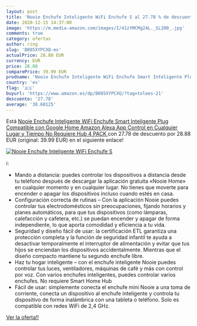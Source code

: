 ```yaml
---
layout: post
title: 'Nooie Enchufe Inteligente WiFi Enchufe S al 27.78 % de descuento'
date: 2020-12-15 14:37:08
image: 'https://m.media-amazon.com/images/I/41zYMCMg24L._SL200_.jpg'
comments: true
category: ofertas
author: ring
slug: 'B085XYPCXQ-es'
actualPrice: 28.88 EUR
currency: EUR
price: 28.88
comparePrice: 39.99 EUR
prodname: 'Nooie Enchufe Inteligente WiFi Enchufe Smart Inteligente Plug Compatible con Google Home Amazon Alexa  App Control en Cualquier Lugar y Tiempo  No Requiere Hub  4 PACK '
country: 'es'
flag: '🇪🇸'
buyurl: 'https://www.amazon.es/dp/B085XYPCXQ/?tag=tolees-21'
descuento: '27.78'
average: '38.60125'
---
```


Está [Nooie Enchufe Inteligente WiFi Enchufe Smart Inteligente Plug Compatible con Google Home Amazon Alexa  App Control en Cualquier Lugar y Tiempo  No Requiere Hub  4 PACK ](https://www.amazon.es/dp/B085XYPCXQ/?tag=tolees-21) con 27.78 de descuento por 28.88 EUR (original: 39.99 EUR) en el siguiente enlace!

[![Nooie Enchufe Inteligente WiFi Enchufe S](https://m.media-amazon.com/images/I/41zYMCMg24L._SL200_.jpg)](https://www.amazon.es/dp/B085XYPCXQ/?tag=tolees-21)

ℹ️:

- Mando a distancia: puedes controlar los dispositivos a distancia desde tu teléfono después de descargar la aplicación gratuita «Nooie Home» en cualquier momento y en cualquier lugar. No tienes que moverte para encender o apagar los dispositivos incluso cuando estés en casa.
- Configuración correcta de rutinas – Con la aplicación Nooie puedes controlar tus electrodomésticos sin preocupaciones, fijando horarios y planes automáticos, para que tus dispositivos (como lámparas, calefacción y cafetera, etc.) se puedan encender y apagar de forma independiente, lo que aporta comodidad y eficiencia a tu vida.
- Seguridad y diseño fácil de usar: la certificación ETL garantiza una protección completa y la función de seguridad infantil te ayuda a desactivar temporalmente el interruptor de alimentación y evitar que tus hijos se enciendan los dispositivos accidentalmente. Mientras que el diseño compacto mantiene tu segundo enchufe libre.
- Haz tu hogar inteligente – con el enchufe inteligente Nooie puedes controlar tus luces, ventiladores, máquinas de café y más con control por voz. Con varios enchufes inteligentes, puedes controlar varios enchufes. No requiere Smart Home Hub
- Fácil de usar: simplemente conecta el enchufe mini Nooie a una toma de corriente, conecta un dispositivo al enchufe inteligente y controla tu dispositivo de forma inalámbrica con una tableta o teléfono. Solo es compatible con redes WiFi de 2,4 GHz.

[Ver la oferta!!](https://www.amazon.es/dp/B085XYPCXQ/?tag=tolees-21)
